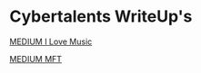 # Cybertalents WriteUp's



[MEDIUM I Love Music](https://github.com/th3c0rt3x/CyberTalents/blob/main/%5BMEDIUM%5D%20I_Love_Music.md)

[MEDIUM MFT](https://github.com/th3c0rt3x/CyberTalents/blob/main/%5BMEDIUM%5D%20MFT.md)
